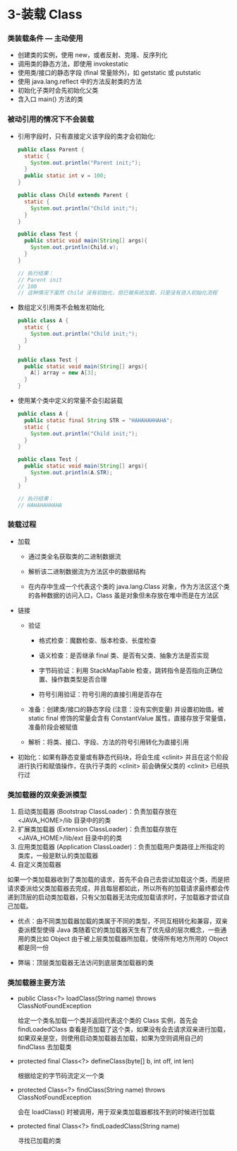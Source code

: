 # 3-装载 Class

### 类装载条件 — 主动使用

* 创建类的实例，使用 new，或者反射、克隆、反序列化
* 调用类的静态方法，即使用 invokestatic
* 使用类/接口的静态字段 (final 常量除外)，如  getstatic 或 putstatic
* 使用 java.lang.reflect 中的方法反射类的方法
* 初始化子类时会先初始化父类
* 含入口 main() 方法的类

### 被动引用的情况下不会装载

* 引用字段时，只有直接定义该字段的类才会初始化:

  ```java
  public class Parent {
    static {
      System.out.println("Parent init;");
    }
    public static int v = 100;
  }
  
  public class Child extends Parent {
    static {
      System.out.println("Child init;");
    }
  }
  
  public class Test {
    public static void main(String[] args){
      System.out.println(Child.v);
    }
  }
  
  // 执行结果：
  // Parent init
  // 100 
  // 这种情况下虽然 Child 没有初始化，但已被系统加载，只是没有进入初始化流程
  ```

* 数组定义引用类不会触发初始化

  ```java
  public class A {
    static {
      System.out.println("Child init;");
    }
  }
  
  public class Test {
    public static void main(String[] args){
      A[] array = new A[3];
    }
  }
  ```

  

* 使用某个类中定义的常量不会引起装载

  ```java
  public class A {
    public static final String STR = "HAHAHAHHAHA";
    static {
      System.out.println("Child init;");
    }
  }
  
  public class Test {
    public static void main(String[] args){
      System.out.println(A.STR);
    }
  }
  
  // 执行结果：
  // HAHAHAHHAHA
  ```

### 装载过程

* 加载

  * 通过类全名获取类的二进制数据流

  * 解析该二进制数据流为方法区中的数据结构

  * 在内存中生成一个代表这个类的 java.lang.Class 对象，作为方法区这个类的各种数据的访问入口，Class 虽是对象但未存放在堆中而是在方法区
* 链接

  * 验证

    * 格式检查：魔数检查、版本检查、长度检查

    * 语义检查：是否继承 final 类、是否有父类、抽象方法是否实现

    * 字节码验证：利用 StackMapTable 检查，跳转指令是否指向正确位置、操作数类型是否合理

    * 符号引用验证：符号引用的直接引用是否存在
	  
  * 准备：创建类/接口的静态字段 (注意：没有实例变量) 并设置初始值。被 static final 修饰的常量会含有 ConstantValue 属性，直接存放于常量值，准备阶段会被赋值
  
  * 解析：将类、接口、字段、方法的符号引用转化为直接引用
* 初始化：如果有静态变量或有静态代码块，将会生成 \<clinit\> 并且在这个阶段进行执行和赋值操作，在执行子类的 \<clinit\> 前会确保父类的 \<clinit\> 已经执行过

### 类加载器的双亲委派模型

1. 启动类加载器 (Bootstrap ClassLoader)：负责加载存放在 \<JAVA_HOME\>/lib 目录中的的类
2. 扩展类加载器 (Extension ClassLoader)：负责加载存放在 \<JAVA_HOME\>/lib/ext 目录中的的类
3. 应用类加载器 (Application ClassLoader)：负责加载用户类路径上所指定的类库，一般是默认的类加载器
4. 自定义类加载器

如果一个类加载器收到了类加载的请求，首先不会自己去尝试加载这个类，而是把请求委派给父类加载器去完成，并且每层都如此，所以所有的加载请求最终都会传递到顶层的启动类加载器，只有父加载器无法完成加载请求时，子加载器才尝试自己加载。

* 优点：由不同类加载器加载的类属于不同的类型，不同互相转化和兼容，双亲委派模型使得 Java 类随着它的类加载器天生有了优先级的层次概念，一些通用的类比如 Object 由于被上层类加载器所加载，使得所有地方所用的 Object 都是同一份

* 弊端：顶层类加载器无法访问到底层类加载器的类

### 类加载器主要方法

- public Class<?> loadClass(String name) throws ClassNotFoundException

  给定一个类名加载一个类并返回代表这个类的 Class 实例，首先会 findLoadedClass 查看是否加载了这个类，如果没有会去请求双亲进行加载，如果双亲是空，则使用启动类加载器去加载，如果为空则调用自己的 findClass 去加载类

- protected final Class<?> defineClass(byte[] b, int off, int len)

  根据给定的字节码流定义一个类

- protected Class<?> findClass(String name) throws ClassNotFoundException

  会在 loadClass() 时被调用，用于双亲类加载器都找不到的时候进行加载

- protected final Class<?> findLoadedClass(String name)

  寻找已加载的类